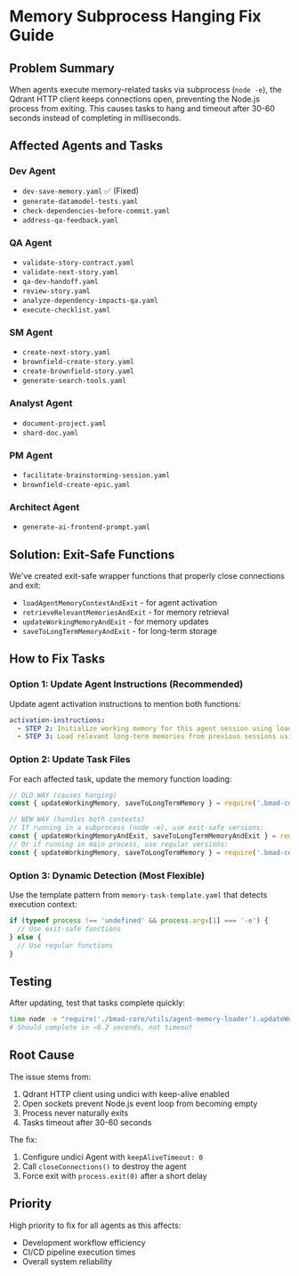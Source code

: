 # Memory Subprocess Hanging Fix Guide

## Problem Summary

When agents execute memory-related tasks via subprocess (`node -e`), the Qdrant HTTP client keeps connections open, preventing the Node.js process from exiting. This causes tasks to hang and timeout after 30-60 seconds instead of completing in milliseconds.

## Affected Agents and Tasks

### Dev Agent
- `dev-save-memory.yaml` ✅ (Fixed)
- `generate-datamodel-tests.yaml`
- `check-dependencies-before-commit.yaml`
- `address-qa-feedback.yaml`

### QA Agent  
- `validate-story-contract.yaml`
- `validate-next-story.yaml`
- `qa-dev-handoff.yaml`
- `review-story.yaml`
- `analyze-dependency-impacts-qa.yaml`
- `execute-checklist.yaml`

### SM Agent
- `create-next-story.yaml`
- `brownfield-create-story.yaml`
- `create-brownfield-story.yaml`
- `generate-search-tools.yaml`

### Analyst Agent
- `document-project.yaml`
- `shard-doc.yaml`

### PM Agent
- `facilitate-brainstorming-session.yaml`
- `brownfield-create-epic.yaml`

### Architect Agent
- `generate-ai-frontend-prompt.yaml`

## Solution: Exit-Safe Functions

We've created exit-safe wrapper functions that properly close connections and exit:

- `loadAgentMemoryContextAndExit` - for agent activation
- `retrieveRelevantMemoriesAndExit` - for memory retrieval
- `updateWorkingMemoryAndExit` - for memory updates
- `saveToLongTermMemoryAndExit` - for long-term storage

## How to Fix Tasks

### Option 1: Update Agent Instructions (Recommended)

Update agent activation instructions to mention both functions:

```yaml
activation-instructions:
  - STEP 2: Initialize working memory for this agent session using loadAgentMemoryContext from utils/agent-memory-loader.js with agent name 'AGENT_NAME' (or use loadAgentMemoryContextAndExit if running in a subprocess)
  - STEP 3: Load relevant long-term memories from previous sessions using retrieveRelevantMemories (or use retrieveRelevantMemoriesAndExit from agent-memory-loader.js if running in a subprocess)
```

### Option 2: Update Task Files

For each affected task, update the memory function loading:

```javascript
// OLD WAY (causes hanging)
const { updateWorkingMemory, saveToLongTermMemory } = require('.bmad-core/utils/agent-memory-manager.js');

// NEW WAY (handles both contexts)
// If running in a subprocess (node -e), use exit-safe versions:
const { updateWorkingMemoryAndExit, saveToLongTermMemoryAndExit } = require('.bmad-core/utils/agent-memory-loader.js');
// Or if running in main process, use regular versions:
const { updateWorkingMemory, saveToLongTermMemory } = require('.bmad-core/utils/agent-memory-manager.js');
```

### Option 3: Dynamic Detection (Most Flexible)

Use the template pattern from `memory-task-template.yaml` that detects execution context:

```javascript
if (typeof process !== 'undefined' && process.argv[1] === '-e') {
  // Use exit-safe functions
} else {
  // Use regular functions
}
```

## Testing

After updating, test that tasks complete quickly:

```bash
time node -e "require('./bmad-core/utils/agent-memory-loader').updateWorkingMemoryAndExit('dev', {})"
# Should complete in ~0.2 seconds, not timeout
```

## Root Cause

The issue stems from:
1. Qdrant HTTP client using undici with keep-alive enabled
2. Open sockets prevent Node.js event loop from becoming empty
3. Process never naturally exits
4. Tasks timeout after 30-60 seconds

The fix:
1. Configure undici Agent with `keepAliveTimeout: 0`
2. Call `closeConnections()` to destroy the agent
3. Force exit with `process.exit(0)` after a short delay

## Priority

High priority to fix for all agents as this affects:
- Development workflow efficiency
- CI/CD pipeline execution times
- Overall system reliability